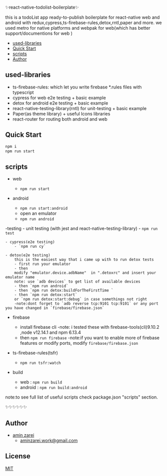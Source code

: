 
 
✨react-native-todolist-boilerplate✨
 
this is a todoList app ready-to-publish boilerplate for react-native web and android with redux,cypress,ts-firebase-rules,detox,rntl,paper and more.
we used metro for native platforms and webpak for web(which has better support/documentions for web )

<!-- START doctoc generated TOC please keep comment here to allow auto update -->
<!-- DON'T EDIT THIS SECTION, INSTEAD RE-RUN doctoc TO UPDATE -->


- [used-libraries](#used-libraries)
- [Quick Start](#quick-start)
- [scripts](#scripts)
- [Author](#author)
<!-- END doctoc generated TOC please keep comment here to allow auto update -->

## used-libraries

 - ts-firebase-rules: which let you write firebase *.rules files with typescript 
- cypress for web e2e testing + basic example
- detox for android e2e testing + basic example
- react-native-testing-library(rntl) for unit-testing + basic example
- Paper(as theme library) + useful Icons libraries
- react-router for routing both android and web

## Quick Start

```bash
npm i
npm run start
```

## scripts

- web 
    - `npm run start`
    
- android 
    - `npm run start:android`
    - open an emulator
    - `npm run android`

-testing
    - unit testing (with jest and react-native-testing-library) 
        - `npm run test`

    - cypress(e2e testing)
        - `npm run cy`

    - detox(e2e testing)
        this is the easiest way that i came up with to run detox tests 
        - first run your emulator 
        - then 
        modify "emulator.device.adbName"  in ".detoxrc" and insert your emulator name
        note: use `adb devices` to get list of available devices
        - then `npm run android`
        - then `npm run detox:buildForTheFirstTime `
        - then `npm run detox:start` 
        or `npm run detox:start:debug` in case somethings not right
        -note:dont forget to `adb reverse tcp:9101 tcp:9101` or any port you have changed in `firebase/firebase.json`

- firebase
    - install firebase cli 
        -note: i tested these with firebase-tools(cli)9.10.2 ,node v12.14.1 and npm 6.13.4
    - then `npm run firebase`
        -note:if you want to enable more of firebase features or modify ports, modify `firebase/firebase.json`

 - ts-firebase-rules(tsfr)
   - `npm run tsfr:watch`
 
 - build 
    - web : `npm run build`
    - android : `npm run build:android`


note:to see full list of useful scripts check package.json "scripts" section.

 ✨✨✨✨✨✨

## Author

- [amin zarei](https://github.com/aminZarei72)
    - aminzarei.work@gmail.com

## License
[MIT](https://github.com/aminZarei72)

<!-- ALL-CONTRIBUTORS-LIST:START - Do not remove or modify this section -->
<!-- prettier-ignore-start -->
<!-- markdownlint-disable -->

<!-- markdownlint-enable -->
<!-- prettier-ignore-end -->
<!-- ALL-CONTRIBUTORS-LIST:END -->
 
